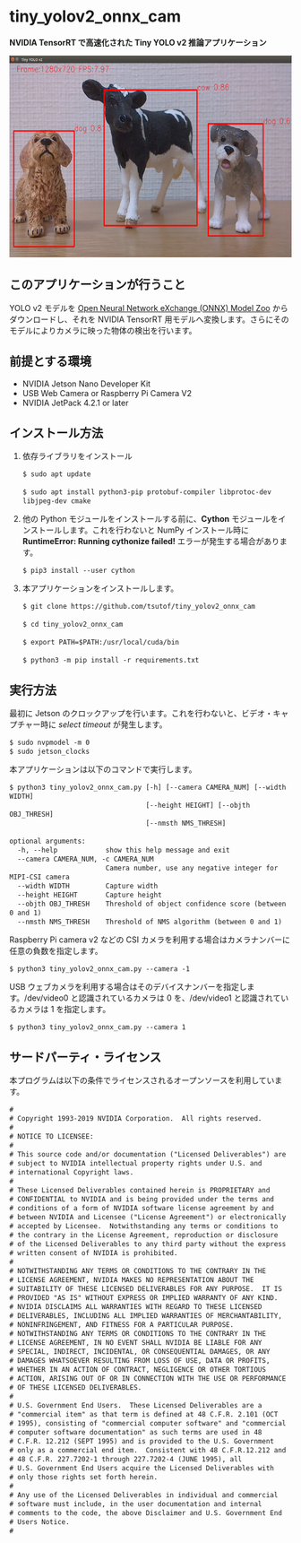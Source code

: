 # tiny_yolov2_onnx_cam
**NVIDIA TensorRT で高速化された Tiny YOLO v2 推論アプリケーション**

<img src="./screenshot.png" alt="Screenshot" title="Screenshot" width="640" height="360">

## このアプリケーションが行うこと

YOLO v2 モデルを [Open Neural Network eXchange (ONNX) Model Zoo](https://github.com/onnx/models) からダウンロードし、それを NVIDIA TensorRT 用モデルへ変換します。さらにそのモデルによりカメラに映った物体の検出を行います。

## 前提とする環境

- NVIDIA Jetson Nano Developer Kit
- USB Web Camera or Raspberry Pi Camera V2
- NVIDIA JetPack 4.2.1 or later

## インストール方法

1. 依存ライブラリをインストール

    ```
    $ sudo apt update

    $ sudo apt install python3-pip protobuf-compiler libprotoc-dev libjpeg-dev cmake
    ```

1. 他の Python モジュールをインストールする前に、**Cython** モジュールをインストールします。これを行わないと NumPy インストール時に **RuntimeError: Running cythonize failed!** エラーが発生する場合があります。

    ```
    $ pip3 install --user cython
    ```

1. 本アプリケーションをインストールします。

    ```
    $ git clone https://github.com/tsutof/tiny_yolov2_onnx_cam

    $ cd tiny_yolov2_onnx_cam

    $ export PATH=$PATH:/usr/local/cuda/bin

    $ python3 -m pip install -r requirements.txt
    ```

## 実行方法

最初に Jetson のクロックアップを行います。これを行わないと、ビデオ・キャプチャー時に *select timeout* が発生します。

```
$ sudo nvpmodel -m 0
$ sudo jetson_clocks
```

本アプリケーションは以下のコマンドで実行します。

```
$ python3 tiny_yolov2_onnx_cam.py [-h] [--camera CAMERA_NUM] [--width WIDTH]
                                  [--height HEIGHT] [--objth OBJ_THRESH]
                                  [--nmsth NMS_THRESH]

optional arguments:
  -h, --help            show this help message and exit
  --camera CAMERA_NUM, -c CAMERA_NUM
                        Camera number, use any negative integer for MIPI-CSI camera
  --width WIDTH         Capture width
  --height HEIGHT       Capture height
  --objth OBJ_THRESH    Threshold of object confidence score (between 0 and 1)
  --nmsth NMS_THRESH    Threshold of NMS algorithm (between 0 and 1)
```

Raspberry Pi camera v2 などの CSI カメラを利用する場合はカメラナンバーに任意の負数を指定します。

```
$ python3 tiny_yolov2_onnx_cam.py --camera -1
```

USB ウェブカメラを利用する場合はそのデバイスナンバーを指定します。/dev/video0 と認識されているカメラは 0 を、/dev/video1 と認識されているカメラは 1 を指定します。

```
$ python3 tiny_yolov2_onnx_cam.py --camera 1
```

## サードパーティ・ライセンス

本プログラムは以下の条件でライセンスされるオープンソースを利用しています。

```
#
# Copyright 1993-2019 NVIDIA Corporation.  All rights reserved.
#
# NOTICE TO LICENSEE:
#
# This source code and/or documentation ("Licensed Deliverables") are
# subject to NVIDIA intellectual property rights under U.S. and
# international Copyright laws.
#
# These Licensed Deliverables contained herein is PROPRIETARY and
# CONFIDENTIAL to NVIDIA and is being provided under the terms and
# conditions of a form of NVIDIA software license agreement by and
# between NVIDIA and Licensee ("License Agreement") or electronically
# accepted by Licensee.  Notwithstanding any terms or conditions to
# the contrary in the License Agreement, reproduction or disclosure
# of the Licensed Deliverables to any third party without the express
# written consent of NVIDIA is prohibited.
#
# NOTWITHSTANDING ANY TERMS OR CONDITIONS TO THE CONTRARY IN THE
# LICENSE AGREEMENT, NVIDIA MAKES NO REPRESENTATION ABOUT THE
# SUITABILITY OF THESE LICENSED DELIVERABLES FOR ANY PURPOSE.  IT IS
# PROVIDED "AS IS" WITHOUT EXPRESS OR IMPLIED WARRANTY OF ANY KIND.
# NVIDIA DISCLAIMS ALL WARRANTIES WITH REGARD TO THESE LICENSED
# DELIVERABLES, INCLUDING ALL IMPLIED WARRANTIES OF MERCHANTABILITY,
# NONINFRINGEMENT, AND FITNESS FOR A PARTICULAR PURPOSE.
# NOTWITHSTANDING ANY TERMS OR CONDITIONS TO THE CONTRARY IN THE
# LICENSE AGREEMENT, IN NO EVENT SHALL NVIDIA BE LIABLE FOR ANY
# SPECIAL, INDIRECT, INCIDENTAL, OR CONSEQUENTIAL DAMAGES, OR ANY
# DAMAGES WHATSOEVER RESULTING FROM LOSS OF USE, DATA OR PROFITS,
# WHETHER IN AN ACTION OF CONTRACT, NEGLIGENCE OR OTHER TORTIOUS
# ACTION, ARISING OUT OF OR IN CONNECTION WITH THE USE OR PERFORMANCE
# OF THESE LICENSED DELIVERABLES.
#
# U.S. Government End Users.  These Licensed Deliverables are a
# "commercial item" as that term is defined at 48 C.F.R. 2.101 (OCT
# 1995), consisting of "commercial computer software" and "commercial
# computer software documentation" as such terms are used in 48
# C.F.R. 12.212 (SEPT 1995) and is provided to the U.S. Government
# only as a commercial end item.  Consistent with 48 C.F.R.12.212 and
# 48 C.F.R. 227.7202-1 through 227.7202-4 (JUNE 1995), all
# U.S. Government End Users acquire the Licensed Deliverables with
# only those rights set forth herein.
#
# Any use of the Licensed Deliverables in individual and commercial
# software must include, in the user documentation and internal
# comments to the code, the above Disclaimer and U.S. Government End
# Users Notice.
#
```
